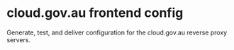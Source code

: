# cloud.gov.au frontend config

Generate, test, and deliver configuration for the cloud.gov.au reverse proxy servers.
